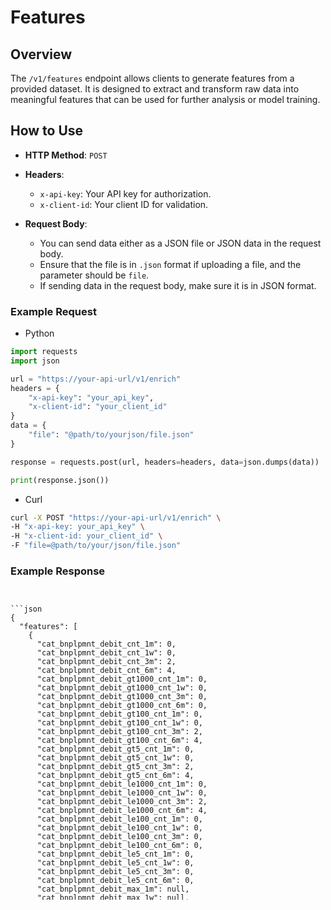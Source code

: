 # **Features**

## Overview
The `/v1/features` endpoint allows clients to generate features from a provided dataset. It is designed to extract and transform raw data into meaningful features that can be used for further analysis or model training.

## How to Use
- **HTTP Method**: `POST`
- **Headers**:
  - `x-api-key`: Your API key for authorization.
  - `x-client-id`: Your client ID for validation.

- **Request Body**:
  - You can send data either as a JSON file or JSON data in the request body.
  - Ensure that the file is in `.json` format if uploading a file, and the parameter should be `file`.
  - If sending data in the request body, make sure it is in JSON format.

### Example Request

- Python
```python
import requests
import json

url = "https://your-api-url/v1/enrich"
headers = {
    "x-api-key": "your_api_key",
    "x-client-id": "your_client_id"
}
data = {
    "file": "@path/to/yourjson/file.json"
}

response = requests.post(url, headers=headers, data=json.dumps(data))

print(response.json())
```
- Curl
```bash
curl -X POST "https://your-api-url/v1/enrich" \
-H "x-api-key: your_api_key" \
-H "x-client-id: your_client_id" \
-F "file=@path/to/your/json/file.json"
```


### Example Response
<div style="overflow-x: auto; max-width: 100%; max-height: 500px; overflow-y: auto;">
<pre><code>
```json
{
  "features": [
    {
      "cat_bnplpmnt_debit_cnt_1m": 0,
      "cat_bnplpmnt_debit_cnt_1w": 0,
      "cat_bnplpmnt_debit_cnt_3m": 2,
      "cat_bnplpmnt_debit_cnt_6m": 4,
      "cat_bnplpmnt_debit_gt1000_cnt_1m": 0,
      "cat_bnplpmnt_debit_gt1000_cnt_1w": 0,
      "cat_bnplpmnt_debit_gt1000_cnt_3m": 0,
      "cat_bnplpmnt_debit_gt1000_cnt_6m": 0,
      "cat_bnplpmnt_debit_gt100_cnt_1m": 0,
      "cat_bnplpmnt_debit_gt100_cnt_1w": 0,
      "cat_bnplpmnt_debit_gt100_cnt_3m": 2,
      "cat_bnplpmnt_debit_gt100_cnt_6m": 4,
      "cat_bnplpmnt_debit_gt5_cnt_1m": 0,
      "cat_bnplpmnt_debit_gt5_cnt_1w": 0,
      "cat_bnplpmnt_debit_gt5_cnt_3m": 2,
      "cat_bnplpmnt_debit_gt5_cnt_6m": 4,
      "cat_bnplpmnt_debit_le1000_cnt_1m": 0,
      "cat_bnplpmnt_debit_le1000_cnt_1w": 0,
      "cat_bnplpmnt_debit_le1000_cnt_3m": 2,
      "cat_bnplpmnt_debit_le1000_cnt_6m": 4,
      "cat_bnplpmnt_debit_le100_cnt_1m": 0,
      "cat_bnplpmnt_debit_le100_cnt_1w": 0,
      "cat_bnplpmnt_debit_le100_cnt_3m": 0,
      "cat_bnplpmnt_debit_le100_cnt_6m": 0,
      "cat_bnplpmnt_debit_le5_cnt_1m": 0,
      "cat_bnplpmnt_debit_le5_cnt_1w": 0,
      "cat_bnplpmnt_debit_le5_cnt_3m": 0,
      "cat_bnplpmnt_debit_le5_cnt_6m": 0,
      "cat_bnplpmnt_debit_max_1m": null,
      "cat_bnplpmnt_debit_max_1w": null,
      "cat_bnplpmnt_debit_max_3m": 134.73,
      "cat_bnplpmnt_debit_max_6m": 134.73,
      "cat_bnplpmnt_debit_mean_1m": null,
      "cat_bnplpmnt_debit_mean_1w": null,
      "cat_bnplpmnt_debit_mean_3m": 134.73,
      "cat_bnplpmnt_debit_mean_6m": 134.73,
      "cat_bnplpmnt_debit_min_1m": null,
      "cat_bnplpmnt_debit_min_1w": null,
      "cat_bnplpmnt_debit_min_3m": 134.73,
      "cat_bnplpmnt_debit_min_6m": 134.73,
      "cat_bnplpmnt_debit_monthly_amount_stdev_3m": 127.02,
      "cat_bnplpmnt_debit_monthly_amount_stdev_6m": 100.42,
      "cat_bnplpmnt_debit_monthly_count_stdev_3m": 0.94,
      "cat_bnplpmnt_debit_monthly_count_stdev_6m": 0.75,
      "cat_bnplpmnt_debit_std_1m": null,
      "cat_bnplpmnt_debit_std_1w": null,
      "cat_bnplpmnt_debit_std_3m": 0.0,
      "cat_bnplpmnt_debit_std_6m": 0.0,
      "cat_bnplpmnt_debit_sum_1m": 0.0,
      "cat_bnplpmnt_debit_sum_1w": 0.0,
      "cat_bnplpmnt_debit_sum_3m": 269.46,
      "cat_bnplpmnt_debit_sum_6m": 538.92,
      "cat_bnplpmnt_debit_trend_amount_1m_3m": -89.82,
      "cat_bnplpmnt_debit_trend_amount_1m_6m": -89.82,
      "cat_bnplpmnt_debit_trend_count_1m_3m": -0.67,
      "cat_bnplpmnt_debit_trend_count_1m_6m": -0.67,
      "cat_bnplpmnt_debit_trend_mean_1m_3m": null,
      "cat_bnplpmnt_debit_trend_mean_1m_6m": null,
      "ratio_cat_bnplpmnt_debit_by_all_credit_1m": 0.0,
      "ratio_cat_bnplpmnt_debit_by_all_credit_1w": 0.0,
      "ratio_cat_bnplpmnt_debit_by_all_credit_3m": 0.01,
      "ratio_cat_bnplpmnt_debit_by_all_debit_1m": 0.0,
      "ratio_cat_bnplpmnt_debit_by_all_debit_1w": 0.0,
      "ratio_cat_bnplpmnt_debit_by_all_debit_3m": 0.01,
      "ratio_cat_bnplpmnt_debit_by_allinc_credit_1m": 0.0,
      "ratio_cat_bnplpmnt_debit_by_allinc_credit_1w": 0.0,
      "ratio_cat_bnplpmnt_debit_by_allinc_credit_3m": 0.12,
      "ratio_cat_bnplpmnt_debit_by_allrev_credit_1m": 0.0,
      "ratio_cat_bnplpmnt_debit_by_allrev_credit_1w": 0.0,
      "ratio_cat_bnplpmnt_debit_by_allrev_credit_3m": 0.03,
      "ratio_cat_bnplpmnt_debit_by_bal_depository_type_acc_1m": 0.0,
      "ratio_cat_bnplpmnt_debit_by_bal_depository_type_acc_1w": 0.0,
      "ratio_cat_bnplpmnt_debit_by_bal_depository_type_acc_3m": -1.09,
      "ratio_cat_bnplpmnt_debit_by_dailybal_avg_1m": 0.0,
      "ratio_cat_bnplpmnt_debit_by_dailybal_avg_1w": 0.0,
      "ratio_cat_bnplpmnt_debit_by_dailybal_avg_3m": 0.0,
      "ratio_cat_bnplpmnt_debit_by_payroll_1m": 0.0,
      "ratio_cat_bnplpmnt_debit_by_payroll_1w": 0.0,
      "ratio_cat_bnplpmnt_debit_by_payroll_3m": 0.12
    }
  ],
  "metadata": {
    "coverage 1 month": true,
    "coverage 3 months": true,
    "coverage 6 months": true,
    "message": "Success - all features generated",
    "product": "Fincepta Cashflow Data Enrichment"
  }
}
```
</pre>
</div>